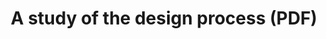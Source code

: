 ---
title: A study of the design process (PDF)
intro: 'For our most in-depth study ever, Design Council researchers visited the design departments of eleven companies, all world-leaders in their fields.'
link: 'http://www.designcouncil.org.uk/sites/default/files/asset/document/ElevenLessons_Design_Council%20(2).pdf'
image:
category: Design thinking
site: Design Council
---